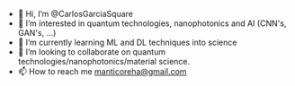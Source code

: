 - 👋 Hi, I’m @CarlosGarciaSquare
- 👀 I’m interested in quantum technologies, nanophotonics and AI (CNN's, GAN's, ...)
- 🌱 I’m currently learning ML and DL techniques into science
- 💞️ I’m looking to collaborate on quantum technologies/nanophotonics/material science.
- 📫 How to reach me manticoreha@gmail.com

<!---
CarlosGarciaSquare/CarlosGarciaSquare is a ✨ special ✨ repository because its `README.md` (this file) appears on your GitHub profile.
You can click the Preview link to take a look at your changes.
--->
